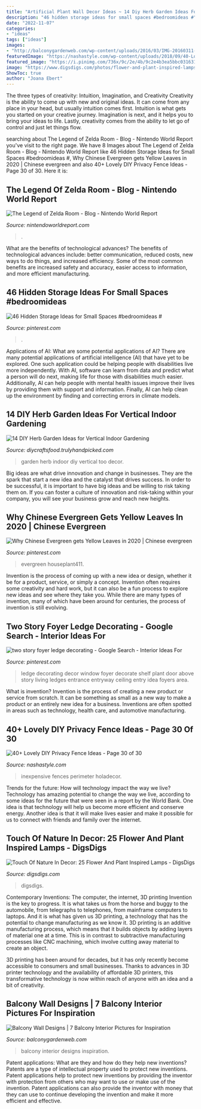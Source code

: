 ```yaml
---
title: "Artificial Plant Wall Decor Ideas ~ 14 Diy Herb Garden Ideas For Vertical Indoor Gardening"
description: "46 hidden storage ideas for small spaces #bedroomideas #"
date: "2022-11-07"
categories:
- "ideas"
tags: ["ideas"]
images:
- "http://balconygardenweb.com/wp-content/uploads/2016/03/IMG-20160311-WA0007.jpg"
featuredImage: "https://nashastyle.com/wp-content/uploads/2018/09/40-Lovely-DIY-Privacy-Fence-Ideas-34.jpg"
featured_image: "https://i.pinimg.com/736x/9c/2e/4b/9c2e4b3ea5bbc0316315985931b93434--window-ledge-decor-plant-ledge-decorating.jpg"
image: "https://www.digsdigs.com/photos/flower-and-plant-inspired-lamps-12-554x738.jpg"
ShowToc: true
author: "Joana Ebert"
---
```



The three types of creativity: Intuition, Imagination, and Creativity
Creativity is the ability to come up with new and original ideas. It can come from any place in your head, but usually intuition comes first. Intuition is what gets you started on your creative journey. Imagination is next, and it helps you to bring your ideas to life. Lastly, creativity comes from the ability to let go of control and just let things flow.

	

		
searching about The Legend of Zelda Room - Blog - Nintendo World Report you've visit to the right page. We have 8 Images about The Legend of Zelda Room - Blog - Nintendo World Report like 46 Hidden Storage Ideas for Small Spaces #bedroomideas #, Why Chinese Evergreen gets Yellow Leaves in 2020 | Chinese evergreen and also 40+ Lovely DIY Privacy Fence Ideas - Page 30 of 30. Here it is:
		
    
## The Legend Of Zelda Room - Blog - Nintendo World Report

<img loading=lazy src="https://www.nintendoworldreport.com/media/28526/4/5.jpg" onerror="this.onerror=null;this.src='https://tse1.mm.bing.net/th?id=OIP.nGwQeZu-dTnHLMDf7LLpWQHaFi&amp;pid=15.1';" alt="The Legend of Zelda Room - Blog - Nintendo World Report">

_Source: nintendoworldreport.com_

>. 

	

What are the benefits of technological advances?
The benefits of technological advances include: better communication, reduced costs, new ways to do things, and increased efficiency. Some of the most common benefits are increased safety and accuracy, easier access to information, and more efficient manufacturing.

    
## 46 Hidden Storage Ideas For Small Spaces #bedroomideas #

<img loading=lazy src="https://i.pinimg.com/736x/96/c3/1a/96c31a0a78d24e6a447beec0ddc38246.jpg" onerror="this.onerror=null;this.src='https://tse2.mm.bing.net/th?id=OIP.XAZP1oXd6LQcHCpCuk2zggHaK8&amp;pid=15.1';" alt="46 Hidden Storage Ideas for Small Spaces #bedroomideas #">

_Source: pinterest.com_

>. 

	

Applications of AI: What are some potential applications of AI?
There are many potential applications of artificial intelligence (AI) that have yet to be explored. One such application could be helping people with disabilities live more independently. With AI, software can learn from data and predict what a person will do next, making life for those with disabilities much easier. Additionally, AI can help people with mental health issues improve their lives by providing them with support and information. Finally, AI can help clean up the environment by finding and correcting errors in climate models.

    
## 14 DIY Herb Garden Ideas For Vertical Indoor Gardening

<img loading=lazy src="https://diycraftsfood.trulyhandpicked.com/wp-content/uploads/2016/05/Diy-Herb-Garden_mj.jpg" onerror="this.onerror=null;this.src='https://tse1.mm.bing.net/th?id=OIP.GXdk7wkVkchz3yCKvKQadgHaJ3&amp;pid=15.1';" alt="14 DIY Herb Garden Ideas for Vertical Indoor Gardening">

_Source: diycraftsfood.trulyhandpicked.com_

>garden herb indoor diy vertical too decor. 

	

Big ideas are what drive innovation and change in businesses. They are the spark that start a new idea and the catalyst that drives success. In order to be successful, it is important to have big ideas and be willing to risk taking them on. If you can foster a culture of innovation and risk-taking within your company, you will see your business grow and reach new heights.

    
## Why Chinese Evergreen Gets Yellow Leaves In 2020 | Chinese Evergreen

<img loading=lazy src="https://i.pinimg.com/736x/0c/00/a0/0c00a034f64ff5b3cc4f20a67f9ddcd1.jpg" onerror="this.onerror=null;this.src='https://tse3.mm.bing.net/th?id=OIP.3fVojddgRN4ml19_lKe9IQHaJ3&amp;pid=15.1';" alt="Why Chinese Evergreen gets Yellow Leaves in 2020 | Chinese evergreen">

_Source: pinterest.com_

>evergreen houseplant411. 

	

Invention is the process of coming up with a new idea or design, whether it be for a product, service, or simply a concept. Invention often requires some creativity and hard work, but it can also be a fun process to explore new ideas and see where they take you. While there are many types of invention, many of which have been around for centuries, the process of invention is still evolving.

    
## Two Story Foyer Ledge Decorating - Google Search - Interior Ideas For

<img loading=lazy src="https://i.pinimg.com/736x/9c/2e/4b/9c2e4b3ea5bbc0316315985931b93434--window-ledge-decor-plant-ledge-decorating.jpg" onerror="this.onerror=null;this.src='https://tse1.mm.bing.net/th?id=OIP.QYyW-8wqDtGD3rYoS3V6JwAAAA&amp;pid=15.1';" alt="two story foyer ledge decorating - Google Search - Interior Ideas For">

_Source: pinterest.com_

>ledge decorating decor window foyer decorate shelf plant door above story living ledges entrance entryway ceiling entry idea foyers area. 

	

What is invention?
Invention is the process of creating a new product or service from scratch. It can be something as small as a new way to make a product or an entirely new idea for a business. Inventions are often spotted in areas such as technology, health care, and automotive manufacturing.

    
## 40+ Lovely DIY Privacy Fence Ideas - Page 30 Of 30

<img loading=lazy src="https://nashastyle.com/wp-content/uploads/2018/09/40-Lovely-DIY-Privacy-Fence-Ideas-34.jpg" onerror="this.onerror=null;this.src='https://tse3.mm.bing.net/th?id=OIP.yqThBny3xilThBaLEDlXnQHaJ4&amp;pid=15.1';" alt="40+ Lovely DIY Privacy Fence Ideas - Page 30 of 30">

_Source: nashastyle.com_

>inexpensive fences perimeter holadecor. 

	

Trends for the future: How will technology impact the way we live?
Technology has amazing potential to change the way we live, according to some ideas for the future that were seen in a report by the World Bank. One idea is that technology will help us become more efficient and conserve energy. Another idea is that it will make lives easier and make it possible for us to connect with friends and family over the internet.

    
## Touch Of Nature In Decor: 25 Flower And Plant Inspired Lamps - DigsDigs

<img loading=lazy src="https://www.digsdigs.com/photos/flower-and-plant-inspired-lamps-12-554x738.jpg" onerror="this.onerror=null;this.src='https://tse2.mm.bing.net/th?id=OIP.ElGRexx8tlHz2WLCDhBwDgHaJ3&amp;pid=15.1';" alt="Touch Of Nature In Decor: 25 Flower And Plant Inspired Lamps - DigsDigs">

_Source: digsdigs.com_

>digsdigs. 

	

Contemporary Inventions: The computer, the internet, 3D printing
Invention is the key to progress. It is what takes us from the horse and buggy to the automobile, from telegraphs to telephones, from mainframe computers to laptops. And it is what has given us 3D printing, a technology that has the potential to change manufacturing as we know it.
3D printing is an additive manufacturing process, which means that it builds objects by adding layers of material one at a time. This is in contrast to subtractive manufacturing processes like CNC machining, which involve cutting away material to create an object.

3D printing has been around for decades, but it has only recently become accessible to consumers and small businesses. Thanks to advances in 3D printer technology and the availability of affordable 3D printers, this transformative technology is now within reach of anyone with an idea and a bit of creativity.

    
## Balcony Wall Designs | 7 Balcony Interior Pictures For Inspiration

<img loading=lazy src="http://balconygardenweb.com/wp-content/uploads/2016/03/IMG-20160311-WA0007.jpg" onerror="this.onerror=null;this.src='https://tse4.mm.bing.net/th?id=OIP.KEL4fCGzCMHzHTLTw_zzzwHaLH&amp;pid=15.1';" alt="Balcony Wall Designs | 7 Balcony Interior Pictures for Inspiration">

_Source: balconygardenweb.com_

>balcony interior designs inspiration. 

	

Patent applications: What are they and how do they help new inventions?
Patents are a type of intellectual property used to protect new inventions. Patent applications help to protect new inventions by providing the inventor with protection from others who may want to use or make use of the invention. Patent applications can also provide the inventor with money that they can use to continue developing the invention and make it more efficient and effective.

